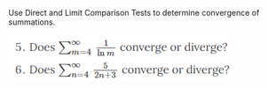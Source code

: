 Use Direct and Limit Comparison Tests to determine convergence of summations.

![](.SQ6.md.upload/paste-0.7952189428719216)
